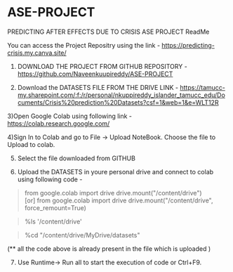 # ASE-PROJECT
PREDICTING AFTER EFFECTS DUE TO CRISIS
ASE PROJECT ReadMe

You can access the Project Repositry using the link - https://predicting-crisis.my.canva.site/

1) DOWNLOAD THE PROJECT FROM GITHUB REPOSITORY - https://github.com/Naveenkuupireddy/ASE-PROJECT

2) Download the DATASETS FILE FROM THE DRIVE LINK - https://tamucc-my.sharepoint.com/:f:/r/personal/nkuppireddy_islander_tamucc_edu/Documents/Crisis%20prediction%20Datasets?csf=1&web=1&e=WLT12R

3)Open Google Colab using following link - https://colab.research.google.com/

4)Sign In to Colab and go to File -> Upload NoteBook. Choose the file to Upload to colab.

5) Select the file downloaded from GITHUB

6) Upload the DATASETS in youre personal drive and connect to colab using following code - 

> from google.colab import drive
  drive.mount("/content/drive")  
               [or]
  from google.colab import drive
  drive.mount("/content/drive", force_remount=True)

> %ls '/content/drive'

> %cd "/content/drive/MyDrive/datasets"

(** all the code above is already present in the file which is uploaded )

7) Use Runtime-> Run all to start the execution of code or Ctrl+F9.
